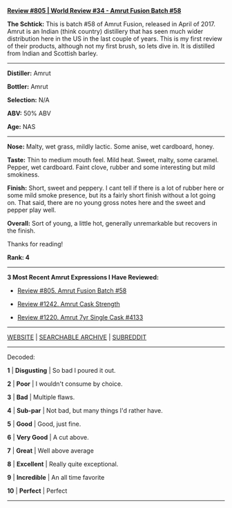 
[**Review #805 | World Review #34 - Amrut Fusion Batch #58**]( https://t8ke.review/review-805-amrut-fusion-batch-58/)

**The Schtick:** This is batch #58 of Amrut Fusion, released in April of 2017. Amrut is an Indian (think country) distillery that has seen much wider distribution here in the US in the last couple of years. This is my first review of their products, although not my first brush, so lets dive in. It is distilled from Indian and Scottish barley. 

-----

**Distiller:** Amrut

**Bottler:** Amrut

**Selection:** N/A

**ABV:**  50% ABV

**Age:** NAS 

-----

**Nose:**  Malty, wet grass, mildly lactic. Some anise, wet cardboard, honey. 

**Taste:** Thin to medium mouth feel. Mild heat. Sweet, malty, some caramel. Pepper, wet cardboard. Faint clove, rubber and some interesting but mild smokiness. 

**Finish:** Short, sweet and peppery. I cant tell if there is a lot of rubber here or some mild smoke presence, but its a fairly short finish without a lot going on. That said, there are no young gross notes here and the sweet and pepper play well. 

**Overall:** Sort of young, a little hot, generally unremarkable but recovers in the finish.

Thanks for reading!

**Rank: 4**

----- 

**3 Most Recent Amrut Expressions I Have Reviewed:** 

- [Review #805. Amrut Fusion Batch #58]( https://t8ke.review/review-805-amrut-fusion-batch-58/) 

- [Review #1242. Amrut Cask Strength]( https://t8ke.review/review-1242-amrut-cask-strength) 

- [Review #1220. Amrut 7yr Single Cask #4133]( https://t8ke.review/review-1220-amrut-7yr-single-cask-4133) 

-----

[WEBSITE](https://t8ke.review) | [SEARCHABLE ARCHIVE](https://t8ke.review/review-archive/) | [SUBREDDIT](https://reddit.com/r/t8kereviews)

-----

Decoded:

**1** | **Disgusting** | So bad I poured it out.

**2** | **Poor** | I wouldn't consume by choice.

**3** | **Bad** | Multiple flaws.

**4** | **Sub-par** | Not bad, but many things I'd rather have.

**5** | **Good** | Good, just fine.

**6** | **Very Good** | A cut above.

**7** | **Great** | Well above average

**8** | **Excellent** | Really quite exceptional.

**9** | **Incredible** | An all time favorite

**10** | **Perfect** | Perfect

----

